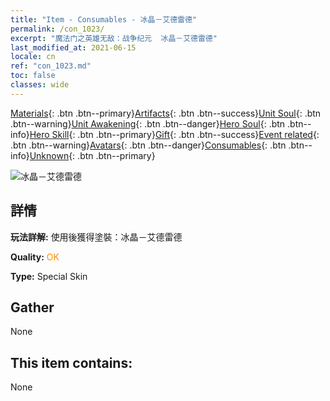 ```yaml
---
title: "Item - Consumables - 冰晶－艾德雷德"
permalink: /con_1023/
excerpt: "魔法门之英雄无敌：战争纪元  冰晶－艾德雷德"
last_modified_at: 2021-06-15
locale: cn
ref: "con_1023.md"
toc: false
classes: wide
---
```

 [Materials](/ItemsCN/){: .btn .btn--primary}[Artifacts](/ItemsCN/Artifacts/){: .btn .btn--success}[Unit Soul](/ItemsCN/UnitSoul/){: .btn .btn--warning}[Unit Awakening](/ItemsCN/UnitAwakening/){: .btn .btn--danger}[Hero Soul](/ItemsCN/HeroSoul/){: .btn .btn--info}[Hero Skill](/ItemsCN/HeroSkill/){: .btn .btn--primary}[Gift](/ItemsCN/Gift/){: .btn .btn--success}[Event related](/ItemsCN/Events/){: .btn .btn--warning}[Avatars](/ItemsCN/Avatars/){: .btn .btn--danger}[Consumables](/ItemsCN/Consumables/){: .btn .btn--info}[Unknown](/ItemsCN/Unknown/){: .btn .btn--primary}

 ![冰晶－艾德雷德](/images/h/h_Adelaide3.jpg)

## 詳情
 **玩法詳解:** 使用後獲得塗裝：冰晶－艾德雷德

 **Quality:** <span style="color: #FF8C00">OK</span>

 **Type:** Special Skin

## Gather

  None

## This item contains:

  None


